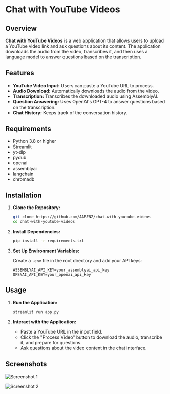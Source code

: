 # Chat with YouTube Videos

## Overview

**Chat with YouTube Videos** is a web application that allows users to upload a YouTube video link and ask questions about its content. The application downloads the audio from the video, transcribes it, and then uses a language model to answer questions based on the transcription.

## Features

- **YouTube Video Input:** Users can paste a YouTube URL to process.
- **Audio Download:** Automatically downloads the audio from the video.
- **Transcription:** Transcribes the downloaded audio using AssemblyAI.
- **Question Answering:** Uses OpenAI's GPT-4 to answer questions based on the transcription.
- **Chat History:** Keeps track of the conversation history.

## Requirements

- Python 3.8 or higher
- Streamlit
- yt-dlp
- pydub
- openai
- assemblyai
- langchain
- chromadb

## Installation

1. **Clone the Repository:**

    ```bash
    git clone https://github.com/AABENZ/chat-with-youtube-videos
    cd chat-with-youtube-videos
    ```

2. **Install Dependencies:**

    ```bash
    pip install -r requirements.txt
    ```

3. **Set Up Environment Variables:**

    Create a `.env` file in the root directory and add your API keys:

    ```plaintext
    ASSEMBLYAI_API_KEY=your_assemblyai_api_key
    OPENAI_API_KEY=your_openai_api_key
    ```

## Usage

1. **Run the Application:**

    ```bash
    streamlit run app.py
    ```

2. **Interact with the Application:**

    - Paste a YouTube URL in the input field.
    - Click the "Process Video" button to download the audio, transcribe it, and prepare for questions.
    - Ask questions about the video content in the chat interface.

## Screenshots

![Screenshot 1](https://i.ibb.co/q0vJ14T/1.png)

![Screenshot 2](https://i.ibb.co/86mrwLt/2.png)